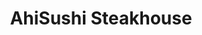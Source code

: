 ---
layout: place
title: "AhiSushi Steakhouse"
permalink: /california/redwood-city/ahisushi-steakhouse.html
stateAbbr: CA
stateName: California
cityName: Redwood City
seo:
  name: "AhiSushi Steakhouse"
  type: Restaurant
  links: https://www.ahisushihibachica.com/
description: "Chill dining space serving sushi & Japanese entrees such as hibachi & teriyaki, plus lunch specials. Looking for sushi in Redwood City, California? Check out..."
place_id: ChIJP-i6Iaujj4ARZANvuhslxqQ
photos:
  - name: >-
      places/ChIJP-i6Iaujj4ARZANvuhslxqQ/photos/AeeoHcI-NV1VqunNkViRKiUxEzeECDntFu0efdTeSoYUKKSWlC5Q_GmgIeJEGHGeWEWhYgC8MC0u8eIKxj3TUtaWO2VTr7P2ZjPLQndroDqz3oJYLBnQ-kJkZ9rauPQlWViQ_5vrZ_fw38cRwAZDBIUeP0-sLMLsqq_64zb3hIfbb8eadHk5llQr3pWG_DQ9mjz7h73DBIkR4nU3SZjLL6nGupG48W7YHvvo10eogt2cnF3K30w5ToRaF_JoNG3ZgUbS4ipNB-Z09r97PenJ_mL00NqKAMUxmPp5Ou6BxDx3i8Szul0xy0mIwyQWVC5ycRt5DZi4ODF6y4IhthgP60KbmZcjKb1eB6hl9tzkjBTXTuQgQJWdoZ-iQ5oTEr0coTKMjrMU6r5suaFx1D7bM_VIUikIp-Evew0klaf1R56mEiu-2CX8
    widthPx: 4032
    heightPx: 2268
    authorAttributions:
      - displayName: Alex
        uri: https://maps.google.com/maps/contrib/114613485576903100858
        photoUri: >-
          https://lh3.googleusercontent.com/a-/ALV-UjXJzSkZCheXnB_IpRAehNlCzTBBof_6l6BuWX6tp2MlWrfWVR3s=s100-p-k-no-mo
    flagContentUri: >-
      https://www.google.com/local/imagery/report/?cb_client=maps_api_places.places_api&image_key=!1e10!2sCIHM0ogKEICAgIDZoL7kxAE&hl=en-US
    googleMapsUri: >-
      https://www.google.com/maps/place//data=!3m4!1e2!3m2!1sCIHM0ogKEICAgIDZoL7kxAE!2e10!4m2!3m1!1s0x808fa3ab21bae83f:0xa4c6251bba6f0364
  - name: >-
      places/ChIJP-i6Iaujj4ARZANvuhslxqQ/photos/AeeoHcIbrxadZ_ykjAuP7xMprewJI2MKidmFGe2CGuQgmmXOcJtxLXkca1Gil5AqGQTA44Xxa7vuPtSAD_3rRxByMXFUPx8i5divZDbL-mE9s6BeP3xb21uwY1-ztJVCyiPrOpXawb9_2QTnQDDX5cet2ZnwBgoY_W-nNjG0WiKUvQuqPHYDiS3w2PdbC34xK0Gcon5451LU1Pg4i7pjr9RAFfpB5mABwvy4magKwZInwp-QfwwCbsxVyeFJ3mWxReevw67u-KhwAQwlCP-4QhW_UF8Curfhf23I7oSFTjjKy5yq0Q
    widthPx: 4032
    heightPx: 3024
    authorAttributions:
      - displayName: AhiSushi Steakhouse
        uri: https://maps.google.com/maps/contrib/110793137938287777191
        photoUri: >-
          https://lh3.googleusercontent.com/a/ACg8ocIMBy4s5JByMo5Zierf0MlFHCMGHwYc71NfBWxyoQEJpgEGyw=s100-p-k-no-mo
    flagContentUri: >-
      https://www.google.com/local/imagery/report/?cb_client=maps_api_places.places_api&image_key=!1e10!2sAF1QipPCfmO4Xg6RdojSZkPfqEa252j1vg9WivzIjmAw&hl=en-US
    googleMapsUri: >-
      https://www.google.com/maps/place//data=!3m4!1e2!3m2!1sAF1QipPCfmO4Xg6RdojSZkPfqEa252j1vg9WivzIjmAw!2e10!4m2!3m1!1s0x808fa3ab21bae83f:0xa4c6251bba6f0364
  - name: >-
      places/ChIJP-i6Iaujj4ARZANvuhslxqQ/photos/AeeoHcInHdJCBY65J_x4gZAq9EsS3GKWSc0HmtaXqsy3g0BpBAOM2K9fUqzKTYiE0a2Tg5zkgK05i25WZAZ1hRnfrpAOyJo7Vy3L7AIfyW6Af3qEa-cgN_3tvza4oFpif9E3UcawbM75vjQLgx6C9OdKkk4rd6sn-vqkiUNEnNLmrBSchrZt2kAuX_v5QfkPeV_80HxVxxu5Mrz6wj5NFivJg19HixzKn7oLWdRDu-RUMvEXGYNoMPKSZi-7hhIrTqMqBsexH5-YVrXBnD0G-HUsNY6SosyfDeQySb7CkaW21k0Z_QbdrRcH0fTRQy7qjOCbpb1m0OLmoPGcXs-O8fk-HSMiHO5aQDBpPVN0B4mizGKFaSXIuAnp90ZiFxeUALEGq7iNOPaiowUye9-WYsvxKqQQbJnFrS_4o_sBj2uAVlMCLz9r
    widthPx: 4032
    heightPx: 3024
    authorAttributions:
      - displayName: Rikyah Brown
        uri: https://maps.google.com/maps/contrib/111183112103842912370
        photoUri: >-
          https://lh3.googleusercontent.com/a-/ALV-UjWr2HARgKgNCSy_RSvzb6wI66oVmpkxRYZny6KsbDfR1lrZjmVn=s100-p-k-no-mo
    flagContentUri: >-
      https://www.google.com/local/imagery/report/?cb_client=maps_api_places.places_api&image_key=!1e10!2sCIHM0ogKEICAgMCwjur_kAE&hl=en-US
    googleMapsUri: >-
      https://www.google.com/maps/place//data=!3m4!1e2!3m2!1sCIHM0ogKEICAgMCwjur_kAE!2e10!4m2!3m1!1s0x808fa3ab21bae83f:0xa4c6251bba6f0364
  - name: >-
      places/ChIJP-i6Iaujj4ARZANvuhslxqQ/photos/AeeoHcLP1offV3QPo2_0dyHXQHX9Fe6FRD6vU4NbR-WZIrj2PtAC7UBUXyTQZolQ4cQarQUxKDNJUeBHe3_pfP4fNXZ3dtDmQrnObdvXJK3UO5W5kmGDfD4MJ5GtnsLDYNoVAaP1cezW-nGHL6O_3ZjOFUKtI9KznX59n4cm1ODlSw21Q1DBJY76a1taoOKUYHOtSefWGJP7zh16VUK4NMsCkCHRl5_R5FMEwy2FlWxkxgdEa7NAmbuHJdcYVO7TPX-4UR4DrkGfONM2eYa8x3-4zDSefP9MgvMRp-9_fr75bYgXWSpEtoH21u286SEcWDmlpt3M-OKAjXtbTGZGgi46_k2S2D0AGoWnUF9YvIHr1q8anmx9KCESwkG6LnUa5_aZ1dTPUW4uBzj5VDO4BRFkMLQClLO91qTkitv6xlSTGo5EiKrn
    widthPx: 4000
    heightPx: 3000
    authorAttributions:
      - displayName: James S.
        uri: https://maps.google.com/maps/contrib/115067360314639559320
        photoUri: >-
          https://lh3.googleusercontent.com/a-/ALV-UjWGuURpD8DsmVLuOUiYzd_NNOPJLETE4dh6Op0XQRfUoQBbDc3y=s100-p-k-no-mo
    flagContentUri: >-
      https://www.google.com/local/imagery/report/?cb_client=maps_api_places.places_api&image_key=!1e10!2sCIHM0ogKEICAgICt4N3g8QE&hl=en-US
    googleMapsUri: >-
      https://www.google.com/maps/place//data=!3m4!1e2!3m2!1sCIHM0ogKEICAgICt4N3g8QE!2e10!4m2!3m1!1s0x808fa3ab21bae83f:0xa4c6251bba6f0364
  - name: >-
      places/ChIJP-i6Iaujj4ARZANvuhslxqQ/photos/AeeoHcLwysi1cuPDRIscjcVJyuxmDELPgLxzUQDyAzTXWHN3jWq7OPHs6NLS6qGP_dD7da-4CO6QrmCTbOBCPzY1A-eAyZ8rEJOQeAxlJSSjIazl0luRNYC9s8H6xw9qdAVIyIT6NczaZXUezlPw4VSK4pTOLv6ybtbqlul7gB0cb9-Fdi7xSIuiToJoih4ChObBa_pyY40CDs3kCPp0qrm0X5texCGqEqW0Pje06OCDZ-Jro-6uxcY_E8ejBfaP5c4ClkIFw5jY3-dWwTpkeRBWajzVYTjGKtxREypSXtw6UyIs8Yd5RdIYCwaPo1DQM0yJMsTY_LIec1lQAHanPBeUx-VAXgrsW3SU2UF1Ka8hl8oMelHd4fEQQNnyOpWne7j2gx55ffbOOBnMvf-JN15lmaE4xnh2dw9lG0ml6MYhQCsLzDZu
    widthPx: 4000
    heightPx: 3000
    authorAttributions:
      - displayName: James S.
        uri: https://maps.google.com/maps/contrib/115067360314639559320
        photoUri: >-
          https://lh3.googleusercontent.com/a-/ALV-UjWGuURpD8DsmVLuOUiYzd_NNOPJLETE4dh6Op0XQRfUoQBbDc3y=s100-p-k-no-mo
    flagContentUri: >-
      https://www.google.com/local/imagery/report/?cb_client=maps_api_places.places_api&image_key=!1e10!2sCIHM0ogKEICAgIC-l6m5zgE&hl=en-US
    googleMapsUri: >-
      https://www.google.com/maps/place//data=!3m4!1e2!3m2!1sCIHM0ogKEICAgIC-l6m5zgE!2e10!4m2!3m1!1s0x808fa3ab21bae83f:0xa4c6251bba6f0364
  - name: >-
      places/ChIJP-i6Iaujj4ARZANvuhslxqQ/photos/AeeoHcKiQodqOrBhrfFGUQEJQzAWsFCeqIom0kGCs5ZJnS37QGR20aLl2VlJdnLxInoxQeFAi5ljO2Qdv0WWnfSr6t4i5D7u65fekfEoZbEtssuSeuWvVL5btuI95jClr2s01tdkkWSazYjb_2Jdp8WtncqL8Nm_dK8Rs0md-R6MQ5biT61k3P2Fm_QN0t6KYfWw562clmOg3dTwq-jfmJvqZqXc5z5dY0k2VPSHtiyo4I1OwqdFKfy6QxBKksqMsmkD8ORgKsI_0R9pt3U17i9iMQ-jg71Yt8oGcfjZHV1c_10_e2HrP2jwe6vd33pE2063WrNNUSsRFQgHVRjLT3Dm0XOacxPOb4tCMNS125KSOVlq5FCYgoTMbKFgeV8MxXsQ1xSuXvBLNR7EZO51yvbouJEmkZZqu8cxf8ctG3kYoS9sGg
    widthPx: 2268
    heightPx: 4032
    authorAttributions:
      - displayName: James
        uri: https://maps.google.com/maps/contrib/108054114834581884385
        photoUri: >-
          https://lh3.googleusercontent.com/a-/ALV-UjXqV7s1ERcFGfwshWd43fVj2drCe4Q_9Q7yrW7t1yUcOV4l1RPe-Q=s100-p-k-no-mo
    flagContentUri: >-
      https://www.google.com/local/imagery/report/?cb_client=maps_api_places.places_api&image_key=!1e10!2sCIHM0ogKEICAgICXxYTzdg&hl=en-US
    googleMapsUri: >-
      https://www.google.com/maps/place//data=!3m4!1e2!3m2!1sCIHM0ogKEICAgICXxYTzdg!2e10!4m2!3m1!1s0x808fa3ab21bae83f:0xa4c6251bba6f0364
  - name: >-
      places/ChIJP-i6Iaujj4ARZANvuhslxqQ/photos/AeeoHcL0dIvkZ3lIq5GU4W9PAU40G2wuoOB0VYlWt8DQGbTDNUAOYjP0HMwmnA9XFqDr6ci0a3iwZjNTiJNp7O221w4b8-lRNY6jWpoXRJwi0EKVZetAbj4YqS-8fdEZBZaIS5GEayJ6IFmhUm1VpyfLSV40kJUT5-qm3JL-Rn8Eilr3vUKgEW3n40lhh4messE3nMdd5SeNROMp2t1Zhg4p83XnZLdKi0NSnnADF1_RKhz7cjB7sl33fQBaMNE5gnlEsnd3xmpGGRXAKX21er32wtl1FFfGV01Jm-sJN3tQ6jaxJaJ7VB2F2M8Qgf-J_oIEQbgOHsGR1vHc6rLyynvP3P54OhXf5-zVM92Z1edDqLEMWM8KSz4XV6M82w6cdHqjRoqoy0qPsvkxGIHPvHm1_EXLe9WHTg4X2s37raB9wbg
    widthPx: 3000
    heightPx: 3744
    authorAttributions:
      - displayName: Jorge luis Guerrero alfaro
        uri: https://maps.google.com/maps/contrib/104365758319301623710
        photoUri: >-
          https://lh3.googleusercontent.com/a-/ALV-UjVPxPtoek7gwXN66Jrifanv5b_oqHtyhBuTZZdlpZvJD3n7BmqE=s100-p-k-no-mo
    flagContentUri: >-
      https://www.google.com/local/imagery/report/?cb_client=maps_api_places.places_api&image_key=!1e10!2sCIHM0ogKEICAgICnheidLQ&hl=en-US
    googleMapsUri: >-
      https://www.google.com/maps/place//data=!3m4!1e2!3m2!1sCIHM0ogKEICAgICnheidLQ!2e10!4m2!3m1!1s0x808fa3ab21bae83f:0xa4c6251bba6f0364
  - name: >-
      places/ChIJP-i6Iaujj4ARZANvuhslxqQ/photos/AeeoHcJqwulbWh3AK-5oqsauNZnUjWIfSMAZZi-uNTEzfpSE7tJViGFIlWVyg2wWmAJR15aAjFA-h1J0nlDzBlaRSCj6EiUmOekztl11wEBKtiIjdgCml0CuDQwVjrwETTVgV_z27CWEnA-8iiDut1dIXwfnJMbCtrJp1JJPrLpni4D1a57W_e61BczqvD5QZMh3tt4Fi9T77DZ8wGukf3nofToh4WB4ujvvUqo9WvRA7Te01FmEvMe0-C_cB_jc-H35sxAUj6ZjpwTOKMQ76U6DvbstySZr4Z_6ICYEH1L7NE6MJEWKI-l0IPRs-fR-HrzusG-aoWvcL-p5IiynQCOmlJmJ8k5XJGAzTxN6b6eCjgdnnFyfPbzWFiu6XuHIb_Qig-QGiUu0sgMN6cjcLyl8AzvL4EmSLK8kAr-ITofDv5ddqfo
    widthPx: 4032
    heightPx: 3024
    authorAttributions:
      - displayName: Benjamin Chu
        uri: https://maps.google.com/maps/contrib/109505456507890865898
        photoUri: >-
          https://lh3.googleusercontent.com/a-/ALV-UjX3A8K0ndfHTlp8CkUw9XRGbWF8b9ltfCSE0fwKcuz948icYDkOuw=s100-p-k-no-mo
    flagContentUri: >-
      https://www.google.com/local/imagery/report/?cb_client=maps_api_places.places_api&image_key=!1e10!2sCIHM0ogKEICAgICPhYjL5gE&hl=en-US
    googleMapsUri: >-
      https://www.google.com/maps/place//data=!3m4!1e2!3m2!1sCIHM0ogKEICAgICPhYjL5gE!2e10!4m2!3m1!1s0x808fa3ab21bae83f:0xa4c6251bba6f0364
  - name: >-
      places/ChIJP-i6Iaujj4ARZANvuhslxqQ/photos/AeeoHcJkZvRrn6yuWhiUDsSw1oskSPFolGCFFye8rFvUsij7AD-u8K1zwr0iVwRIiLoh95IPNI0GhKPRrMi3yZSwXHZFXkZ5KRKHca2HwZ84Xs5xsEBj00Ihc0JCse70O76SR6f-bnLUrLhRxvTssWNAihDtMc_Ppz4dHRpwRsPibqWePvHKpv7ywy_9226lod9Vp2Pyzw3JwhxUxvxcRKmLPR1YT7IAqQTY_sluFk9U43kIL5XKMqaWSf_UlOXWVlkirkZajO8paDOOWz86kq81GvqfmNPU-czGwnEKqthuP3kwHwGXTfY9TWu27BMp97bEOdrx_2ImbsvpR7H9uHnxp-oRisn7CxMZ9xmk34MFQj2ke-zV7qFyGcZ-OdPqulO2L_MX_zXkCIwS2P3wpBpRqVJi_GhOacE__IThwbZLLW8m5A
    widthPx: 3024
    heightPx: 4032
    authorAttributions:
      - displayName: Bryan Garcia
        uri: https://maps.google.com/maps/contrib/110250319583974642720
        photoUri: >-
          https://lh3.googleusercontent.com/a-/ALV-UjVlfda3nJwxuIjRFtPdFHiRvBTQoBgGUxmjQebW1ZX_4HKJ5vtK=s100-p-k-no-mo
    flagContentUri: >-
      https://www.google.com/local/imagery/report/?cb_client=maps_api_places.places_api&image_key=!1e10!2sCIHM0ogKEICAgIDvuvPKUg&hl=en-US
    googleMapsUri: >-
      https://www.google.com/maps/place//data=!3m4!1e2!3m2!1sCIHM0ogKEICAgIDvuvPKUg!2e10!4m2!3m1!1s0x808fa3ab21bae83f:0xa4c6251bba6f0364
  - name: >-
      places/ChIJP-i6Iaujj4ARZANvuhslxqQ/photos/AeeoHcKD4sjnCnIgiyA8QwbrIWS5mGNvrSS_Vmj9y9ln9rDEnMJ0TUl7ZrHOnISoN8BdFvdiCL-ibntT0abhNeyYyb90ReNfU7tAnPbhtgL3gFkNairLlVKp8z50WIYcG-1SSuKQjCTosRTwgINThlXKk6P1n5D-tuMIkhM5pziAHwQ2IJHyAxZ2B1GsNIfWpfPeKd-jAMsJGhYxXjs1scVOl9B166_1gvMUTOiEZI8tJDhh64rSZIZgeKnDo3G05edTdZE_p09IoSSwDJrY1FsHS0F0chIzry6e7K32DGf_f69y5z67YSfABnq6PRHniAS1Jp49JTUix7YwZXirlDovB-TsBgd0LOWsAfCxKSrXr2tYGFFXGWxq8rpHNFyPDGRjf5SQAvxjb0GnA7FqRyje6VcT8Tk2VhAsBFh3qMJsz7c
    widthPx: 4032
    heightPx: 2268
    authorAttributions:
      - displayName: James
        uri: https://maps.google.com/maps/contrib/108054114834581884385
        photoUri: >-
          https://lh3.googleusercontent.com/a-/ALV-UjXqV7s1ERcFGfwshWd43fVj2drCe4Q_9Q7yrW7t1yUcOV4l1RPe-Q=s100-p-k-no-mo
    flagContentUri: >-
      https://www.google.com/local/imagery/report/?cb_client=maps_api_places.places_api&image_key=!1e10!2sCIHM0ogKEICAgICXxYTzNg&hl=en-US
    googleMapsUri: >-
      https://www.google.com/maps/place//data=!3m4!1e2!3m2!1sCIHM0ogKEICAgICXxYTzNg!2e10!4m2!3m1!1s0x808fa3ab21bae83f:0xa4c6251bba6f0364
address: 1784 Broadway, Redwood City, CA 94063, USA
street: 1784 Broadway
city: Redwood City
state: CA
zip: '94063'
country: USA
neighborhood: Staumbaugh Heller
latitude: '37.487040'
longitude: '-122.223087'
accessibility_options:
  wheelchairAccessibleParking: true
  wheelchairAccessibleEntrance: true
  wheelchairAccessibleRestroom: true
  wheelchairAccessibleSeating: true
business_status: OPERATIONAL
name: AhiSushi Steakhouse
google_maps_links:
  directionsUri: >-
    https://www.google.com/maps/dir//''/data=!4m7!4m6!1m1!4e2!1m2!1m1!1s0x808fa3ab21bae83f:0xa4c6251bba6f0364!3e0
  placeUri: https://maps.google.com/?cid=11873218268631073636
  writeAReviewUri: >-
    https://www.google.com/maps/place//data=!4m3!3m2!1s0x808fa3ab21bae83f:0xa4c6251bba6f0364!12e1
  reviewsUri: >-
    https://www.google.com/maps/place//data=!4m4!3m3!1s0x808fa3ab21bae83f:0xa4c6251bba6f0364!9m1!1b1
  photosUri: >-
    https://www.google.com/maps/place//data=!4m3!3m2!1s0x808fa3ab21bae83f:0xa4c6251bba6f0364!10e5
primary_type: Japanese Restaurant
opening_hours:
  regular: null
  current: null
secondary_opening_hours:
  regular:
    weekdayDescriptions: null
    type: null
  current:
    weekdayDescriptions: null
    type: null
phone: (650) 369-2299
price_level: PRICE_LEVEL_MODERATE
price_range: $20 &ndash; $30
rating: '4.3'
rating_count: 288
website: https://www.ahisushihibachica.com/
reviews:
  - name: >-
      places/ChIJP-i6Iaujj4ARZANvuhslxqQ/reviews/ChZDSUhNMG9nS0VJQ0FnSUR2Xy1fNUJ3EAE
    relativePublishTimeDescription: 3 months ago
    rating: 5
    text:
      text: >-
        Restaurant Review: A Hidden Gem for Japanese Cuisine


        This Japanese restaurant has been our family’s favorite dining spot for
        over three years, and it continues to impress us every time. The value
        for money is unbeatable, with a wide variety of dishes that are fresh,
        flavorful, and satisfying. Whether it’s sushi, ramen, or bento boxes,
        the quality is consistently excellent.


        The warm and welcoming atmosphere adds to the charm. The chef’s passion
        for crafting delicious meals is evident, and the staff are always super
        friendly and attentive. My kids love eating here—it’s one of the few
        places where they’re always excited to try something new.


        We’ve celebrated several family birthdays here, and the experience has
        always been delightful. It’s also become a favorite for many of our
        friends after we recommended it to them!


        The only thing we wish they had is 火炙壽司 (torched sushi). It would be
        such a fantastic addition to their already diverse menu. If they added
        it, it would truly take this place to the next level!


        For anyone seeking a cozy, family-friendly Japanese restaurant with
        excellent food at a great price, this spot is highly recommended.
      languageCode: en
    originalText:
      text: >-
        Restaurant Review: A Hidden Gem for Japanese Cuisine


        This Japanese restaurant has been our family’s favorite dining spot for
        over three years, and it continues to impress us every time. The value
        for money is unbeatable, with a wide variety of dishes that are fresh,
        flavorful, and satisfying. Whether it’s sushi, ramen, or bento boxes,
        the quality is consistently excellent.


        The warm and welcoming atmosphere adds to the charm. The chef’s passion
        for crafting delicious meals is evident, and the staff are always super
        friendly and attentive. My kids love eating here—it’s one of the few
        places where they’re always excited to try something new.


        We’ve celebrated several family birthdays here, and the experience has
        always been delightful. It’s also become a favorite for many of our
        friends after we recommended it to them!


        The only thing we wish they had is 火炙壽司 (torched sushi). It would be
        such a fantastic addition to their already diverse menu. If they added
        it, it would truly take this place to the next level!


        For anyone seeking a cozy, family-friendly Japanese restaurant with
        excellent food at a great price, this spot is highly recommended.
      languageCode: en
    authorAttribution:
      displayName: Amanda Bok
      uri: https://www.google.com/maps/contrib/103615271130597565647/reviews
      photoUri: >-
        https://lh3.googleusercontent.com/a-/ALV-UjVwfL8HW5YueF_q6vNLT3CV4FPaViXKgVg1WhVB5fkUwXriQT8=s128-c0x00000000-cc-rp-mo
    publishTime: '2024-12-25T21:54:06.057248Z'
    flagContentUri: >-
      https://www.google.com/local/review/rap/report?postId=ChZDSUhNMG9nS0VJQ0FnSUR2Xy1fNUJ3EAE&d=17924085&t=1
    googleMapsUri: >-
      https://www.google.com/maps/reviews/data=!4m6!14m5!1m4!2m3!1sChZDSUhNMG9nS0VJQ0FnSUR2Xy1fNUJ3EAE!2m1!1s0x808fa3ab21bae83f:0xa4c6251bba6f0364
  - name: >-
      places/ChIJP-i6Iaujj4ARZANvuhslxqQ/reviews/ChdDSUhNMG9nS0VJQ0FnSURfaTREUnlBRRAB
    relativePublishTimeDescription: 2 months ago
    rating: 5
    text:
      text: >-
        This is the best sushi in the Peninsula!!! Latinx owned and operated;
        the owners give excellent service and their team is phenomenal. Great
        value for a decent price, it doesn’t get any better than this. Highly
        recommend the handrolls, sushi selection, and daily specials (always
        unique and tasty). They let you customize your order, anytime. I support
        their business 100%. Check this place out on your next trip to Redwood
        City, you won’t regret it. They even gave us complimentary ice cream!!
        This place loves their customers
      languageCode: en
    originalText:
      text: >-
        This is the best sushi in the Peninsula!!! Latinx owned and operated;
        the owners give excellent service and their team is phenomenal. Great
        value for a decent price, it doesn’t get any better than this. Highly
        recommend the handrolls, sushi selection, and daily specials (always
        unique and tasty). They let you customize your order, anytime. I support
        their business 100%. Check this place out on your next trip to Redwood
        City, you won’t regret it. They even gave us complimentary ice cream!!
        This place loves their customers
      languageCode: en
    authorAttribution:
      displayName: Gaby Jimenez
      uri: https://www.google.com/maps/contrib/106766256648746867193/reviews
      photoUri: >-
        https://lh3.googleusercontent.com/a/ACg8ocLsZzRUFRXsqBr3XqlUwV4vZ0U9N5OSMund170QA20AV1kSoQ=s128-c0x00000000-cc-rp-mo
    publishTime: '2025-01-27T02:06:01.794142Z'
    flagContentUri: >-
      https://www.google.com/local/review/rap/report?postId=ChdDSUhNMG9nS0VJQ0FnSURfaTREUnlBRRAB&d=17924085&t=1
    googleMapsUri: >-
      https://www.google.com/maps/reviews/data=!4m6!14m5!1m4!2m3!1sChdDSUhNMG9nS0VJQ0FnSURfaTREUnlBRRAB!2m1!1s0x808fa3ab21bae83f:0xa4c6251bba6f0364
  - name: >-
      places/ChIJP-i6Iaujj4ARZANvuhslxqQ/reviews/ChZDSUhNMG9nS0VJQ0FnSURuMFpxb0dBEAE
    relativePublishTimeDescription: 6 months ago
    rating: 5
    text:
      text: >-
        Ahi Sushi offers a delightful dining experience with a unique twist on
        traditional Japanese cuisine. While some dishes are slightly altered
        from the original, the flavors remain delicious and satisfying. The food
        is fresh, and the presentation is beautiful. The service is attentive
        and friendly, making for an overall enjoyable meal. A great spot for
        sushi lovers looking for something a little different yet still
        authentic in taste.
      languageCode: en
    originalText:
      text: >-
        Ahi Sushi offers a delightful dining experience with a unique twist on
        traditional Japanese cuisine. While some dishes are slightly altered
        from the original, the flavors remain delicious and satisfying. The food
        is fresh, and the presentation is beautiful. The service is attentive
        and friendly, making for an overall enjoyable meal. A great spot for
        sushi lovers looking for something a little different yet still
        authentic in taste.
      languageCode: en
    authorAttribution:
      displayName: Abbas Haddadi
      uri: https://www.google.com/maps/contrib/117611601407447815388/reviews
      photoUri: >-
        https://lh3.googleusercontent.com/a-/ALV-UjVbr1Tf6pKLRgkAdyDIzaDgMkuE8-BpIhUmQR-vIzDntzEeCZ7S=s128-c0x00000000-cc-rp-mo-ba4
    publishTime: '2024-10-06T22:22:22.593442Z'
    flagContentUri: >-
      https://www.google.com/local/review/rap/report?postId=ChZDSUhNMG9nS0VJQ0FnSURuMFpxb0dBEAE&d=17924085&t=1
    googleMapsUri: >-
      https://www.google.com/maps/reviews/data=!4m6!14m5!1m4!2m3!1sChZDSUhNMG9nS0VJQ0FnSURuMFpxb0dBEAE!2m1!1s0x808fa3ab21bae83f:0xa4c6251bba6f0364
  - name: >-
      places/ChIJP-i6Iaujj4ARZANvuhslxqQ/reviews/ChdDSUhNMG9nS0VJQ0FnSUR2dXZQSzRnRRAB
    relativePublishTimeDescription: 3 months ago
    rating: 5
    text:
      text: >-
        Staff is super engaging and friendly. The food is delicious and fairly
        priced with appropriate portions. My wife and I love coming here and
        it’s quickly become one of our favorite spots
      languageCode: en
    originalText:
      text: >-
        Staff is super engaging and friendly. The food is delicious and fairly
        priced with appropriate portions. My wife and I love coming here and
        it’s quickly become one of our favorite spots
      languageCode: en
    authorAttribution:
      displayName: Bryan Garcia
      uri: https://www.google.com/maps/contrib/110250319583974642720/reviews
      photoUri: >-
        https://lh3.googleusercontent.com/a-/ALV-UjVlfda3nJwxuIjRFtPdFHiRvBTQoBgGUxmjQebW1ZX_4HKJ5vtK=s128-c0x00000000-cc-rp-mo
    publishTime: '2024-12-19T20:57:08.071367Z'
    flagContentUri: >-
      https://www.google.com/local/review/rap/report?postId=ChdDSUhNMG9nS0VJQ0FnSUR2dXZQSzRnRRAB&d=17924085&t=1
    googleMapsUri: >-
      https://www.google.com/maps/reviews/data=!4m6!14m5!1m4!2m3!1sChdDSUhNMG9nS0VJQ0FnSUR2dXZQSzRnRRAB!2m1!1s0x808fa3ab21bae83f:0xa4c6251bba6f0364
  - name: >-
      places/ChIJP-i6Iaujj4ARZANvuhslxqQ/reviews/ChdDSUhNMG9nS0VJQ0FnTUNnNGREQWh3RRAB
    relativePublishTimeDescription: a month ago
    rating: 2
    text:
      text: >-
        Disappointed with the tipping practices (it feels like a scam)!


        I left a generous 24% tip based on the subtotal (which is how it should
        be), but to my surprise, the waiter added an extra $2 without my
        consent. On top of that, the suggested tip amounts at the bottom of the
        receipt were incorrectly calculated based on the total amount, not the
        subtotal, which is misleading.


        I contacted the restaurant, and the owner (he said he was the owner,
        although I think he was the same waiter who attended us) did call to
        apologize, which I appreciate. However, they didn't resolve the issue,
        and this kind of practice makes me feel deceived as a customer.


        Giving 2 stars instead of 1 just because of the "owner's" apology, but I
        won't be returning.


        For other consumers, be careful and review your transactions after
        leaving this place!
      languageCode: en
    originalText:
      text: >-
        Disappointed with the tipping practices (it feels like a scam)!


        I left a generous 24% tip based on the subtotal (which is how it should
        be), but to my surprise, the waiter added an extra $2 without my
        consent. On top of that, the suggested tip amounts at the bottom of the
        receipt were incorrectly calculated based on the total amount, not the
        subtotal, which is misleading.


        I contacted the restaurant, and the owner (he said he was the owner,
        although I think he was the same waiter who attended us) did call to
        apologize, which I appreciate. However, they didn't resolve the issue,
        and this kind of practice makes me feel deceived as a customer.


        Giving 2 stars instead of 1 just because of the "owner's" apology, but I
        won't be returning.


        For other consumers, be careful and review your transactions after
        leaving this place!
      languageCode: en
    authorAttribution:
      displayName: Humberto De las Casas
      uri: https://www.google.com/maps/contrib/102456262124373154751/reviews
      photoUri: >-
        https://lh3.googleusercontent.com/a/ACg8ocIfdUDvla40e09TQGekmoYcwB9oO6NI7mmpEgwc_dQ3KGjsIg=s128-c0x00000000-cc-rp-mo
    publishTime: '2025-02-18T02:13:11.784715Z'
    flagContentUri: >-
      https://www.google.com/local/review/rap/report?postId=ChdDSUhNMG9nS0VJQ0FnTUNnNGREQWh3RRAB&d=17924085&t=1
    googleMapsUri: >-
      https://www.google.com/maps/reviews/data=!4m6!14m5!1m4!2m3!1sChdDSUhNMG9nS0VJQ0FnTUNnNGREQWh3RRAB!2m1!1s0x808fa3ab21bae83f:0xa4c6251bba6f0364
parking_options:
  freeParkingLot: true
  freeStreetParking: true
  valetParking: false
payment_options:
  acceptsCreditCards: true
  acceptsDebitCards: true
  acceptsCashOnly: false
  acceptsNfc: true
allow_dogs: null
curbside_pickup: null
delivery: true
dine_in: true
good_for_children: true
good_for_groups: true
good_for_sports: false
live_music: false
menu_for_children: null
outdoor_seating: false
reservable: true
restroom: true
serves_beer: true
serves_breakfast: false
serves_brunch: false
serves_cocktails: false
serves_coffee: false
serves_dinner: true
serves_dessert: true
serves_lunch: true
serves_vegetarian_food: null
serves_wine: true
takeout: true
summary: >-
  Chill dining space serving sushi & Japanese entrees such as hibachi &
  teriyaki, plus lunch specials.

---